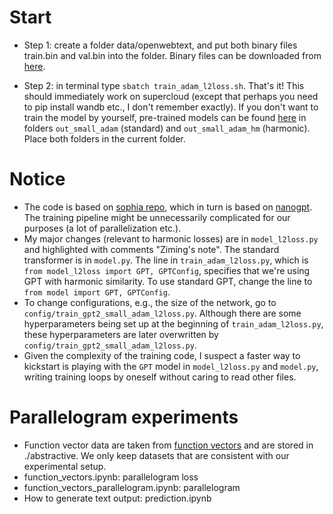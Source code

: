 # Start

* Step 1: create a folder data/openwebtext, and put both binary files train.bin and val.bin into the folder. Binary files can be downloaded from [here](https://www.dropbox.com/scl/fo/v24k2eltevgiszdfvean6/AF0j1Pu9ladYpDZbqSVKHGI?rlkey=jwa73nxrwt5bj13a6c9q0z20w&st=090g6v8w&dl=0).

* Step 2: in terminal type `sbatch train_adam_l2loss.sh`. That's it! This should immediately work on supercloud (except that perhaps you need to pip install wandb etc., I don't remember exactly). If you don't want to train the model by yourself, pre-trained models can be found [here](https://www.dropbox.com/scl/fo/v24k2eltevgiszdfvean6/AF0j1Pu9ladYpDZbqSVKHGI?rlkey=jwa73nxrwt5bj13a6c9q0z20w&st=090g6v8w&dl=0) in folders `out_small_adam` (standard) and `out_small_adam_hm` (harmonic). Place both folders in the current folder.

# Notice
* The code is based on [sophia repo](https://github.com/Liuhong99/Sophia/tree/main), which in turn is based on [nanogpt](https://github.com/karpathy/nanoGPT/). The training pipeline might be unnecessarily complicated for our purposes (a lot of parallelization etc.).
* My major changes (relevant to harmonic losses) are in `model_l2loss.py` and highlighted with comments "Ziming's note". The standard transformer is in `model.py`. The line in `train_adam_l2loss.py`, which is `from model_l2loss import GPT, GPTConfig`, specifies that we're using GPT with harmonic similarity. To use standard GPT, change the line to `from model import GPT, GPTConfig`.
* To change configurations, e.g., the size of the network, go to  `config/train_gpt2_small_adam_l2loss.py`. Although there are some hyperparameters being set up at the beginning of `train_adam_l2loss.py`, these hyperparameters are later overwritten by `config/train_gpt2_small_adam_l2loss.py`.
* Given the complexity of the training code, I suspect a faster way to kickstart is playing with the `GPT` model in `model_l2loss.py` and `model.py`, writing training loops by oneself without caring to read other files.

# Parallelogram experiments
* Function vector data are taken from [function vectors](https://github.com/ericwtodd/function_vectors/tree/main/dataset_files/abstractive) and are stored in ./abstractive. We only keep datasets that are consistent with our experimental setup. 
* function_vectors.ipynb: parallelogram loss
* function_vectors_parallelogram.ipynb: parallelogram
* How to generate text output: prediction.ipynb
